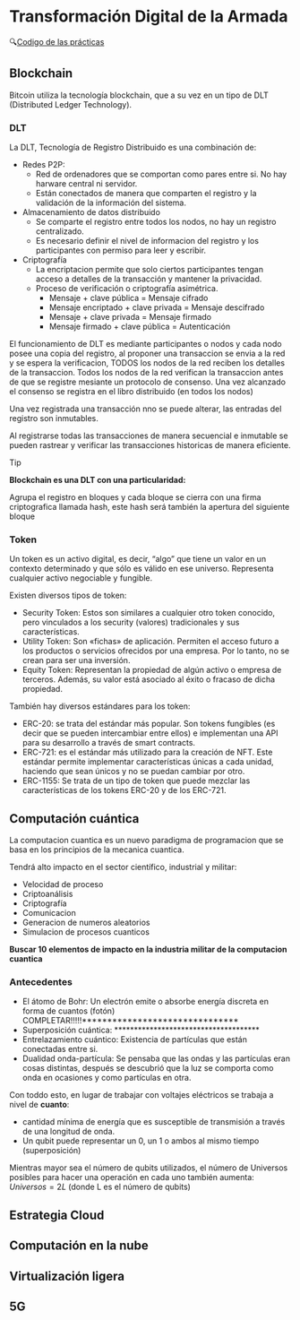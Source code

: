 # Transformación Digital de la Armada

:mag:[Codigo de las prácticas](https://github.com/13sauca13/PRG/tree/master/MF7.4%20TDA/Codigo)

## Blockchain
Bitcoin utiliza la tecnología blockchain, que a su vez en un tipo de DLT (Distributed Ledger Technology).

### DLT
La DLT, Tecnología de Registro Distribuido es una combinación de:
+ Redes P2P:
  + Red de ordenadores que se comportan como pares entre si. No hay harware central ni servidor.
  + Están conectados de manera que comparten el registro y la validación de la información del sistema.
+ Almacenamiento de datos distribuido
  + Se comparte el registro entre todos los nodos, no hay un registro centralizado.
  + Es necesario definir el nivel de informacion del registro y los participantes con permiso para leer y escribir.
+ Criptografía
  + La encriptacion permite que solo ciertos participantes tengan acceso a detalles de la transacción y mantener la privacidad.
  + Proceso de verificación o criptografía asimétrica.
    + Mensaje + clave pública = Mensaje cifrado
    + Mensaje encriptado + clave privada = Mensaje descifrado
    + Mensaje + clave privada = Mensaje firmado
    + Mensaje firmado + clave pública = Autenticación

 El funcionamiento de DLT es mediante participantes o nodos y cada nodo posee una copia del registro, al proponer una transaccion se envia a la red y se espera la verificacion, TODOS los nodos de la red reciben los detalles de la transaccion. Todos los nodos de la red verifican la transaccion antes de que se registre  mesiante un protocolo de consenso. Una vez alcanzado el consenso se registra en el libro distribuido (en todos los nodos)

 Una vez registrada una transacción nno se puede alterar, las entradas del registro son inmutables.

 Al registrarse todas las transacciones de manera secuencial e inmutable se pueden rastrear y verificar las transacciones historicas de manera eficiente.

>[!TIP]
>**Blockchain es una DLT con una particularidad:**
>
>Agrupa el registro en bloques y cada bloque se cierra con una firma criptografica llamada hash, este hash será también la apertura del siguiente bloque

### Token
Un token es un activo digital, es decir, “algo” que tiene un valor en un contexto determinado y que sólo es válido en ese universo. Representa cualquier activo negociable y fungible.

Existen diversos tipos de token:
+ Security Token: Estos son similares a cualquier otro token conocido, pero vinculados a los security (valores) tradicionales y sus características.
+ Utility Token: Son «fichas» de aplicación. Permiten el acceso futuro a los productos o servicios ofrecidos por una empresa. Por lo tanto, no se crean para ser una inversión.
+ Equity Token: Representan la propiedad de algún activo o empresa de terceros. Además, su valor está asociado al éxito o fracaso de dicha propiedad.

También hay diversos estándares para los token:
+ ERC-20: se trata del estándar más popular. Son tokens fungibles (es decir que se pueden intercambiar entre ellos) e implementan una API para su desarrollo a través de smart contracts.
+ ERC-721: es el estándar más utilizado para la creación de NFT. Este estándar permite implementar características únicas a cada unidad, haciendo que sean únicos y no se puedan cambiar por otro.
+ ERC-1155: Se trata de un tipo de token que puede mezclar las características de los tokens ERC-20 y de los ERC-721.

## Computación cuántica
La computacion cuantica es un nuevo paradigma de programacion que se basa en los principios de la mecanica cuantica.

Tendrá alto impacto en el sector científico, industrial y militar:
+ Velocidad de proceso
+ Criptoanálisis
+ Criptografía
+ Comunicacion
+ Generacion de numeros aleatorios
+ Simulacion de procesos cuanticos

**Buscar 10 elementos de impacto en la industria militar de la computacion cuantica**

### Antecedentes
+ El átomo de Bohr: Un electrón emite o absorbe energía discreta en forma de cuantos (fotón) COMPLETAR!!!!!*******************************
+ Superposición cuántica: *************************************
+ Entrelazamiento cuántico: Existencia de partículas que están conectadas entre si.
+ Dualidad onda-partícula: Se pensaba que las ondas y las partículas eran cosas distintas, después se descubrió que la luz se comporta como onda en ocasiones y como partículas en otra.

Con toddo esto, en lugar de trabajar con voltajes eléctricos se trabaja a nivel de **cuanto**:
+ cantidad mínima de energía que es susceptible de transmisión a través de una longitud de onda.
+ Un qubit puede representar un 0, un 1 o ambos al mismo tiempo (superposición)

Mientras mayor sea el número de qubits utilizados, el número de Universos posibles para hacer una operación en cada uno también aumenta:
$Universos=2L$ (donde L es el número de qubits)



## Estrategia Cloud

## Computación en la nube

## Virtualización ligera

## 5G
